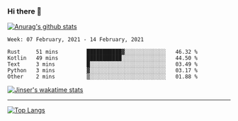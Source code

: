 ### Hi there 👋

[![Anurag's github stats](https://github-readme-stats.vercel.app/api?username=jinserrr&show_icons=true)](https://github.com/anuraghazra/github-readme-stats)


<!--START_SECTION:waka-->
```text
Week: 07 February, 2021 - 14 February, 2021

Rust     51 mins         ███████████▓░░░░░░░░░░░░░   46.32 % 
Kotlin   49 mins         ███████████░░░░░░░░░░░░░░   44.50 % 
Text     3 mins          █░░░░░░░░░░░░░░░░░░░░░░░░   03.49 % 
Python   3 mins          ▓░░░░░░░░░░░░░░░░░░░░░░░░   03.17 % 
Other    2 mins          ▒░░░░░░░░░░░░░░░░░░░░░░░░   01.88 % 
```
<!--END_SECTION:waka-->

[![Jinser's wakatime stats](https://github-readme-stats.vercel.app/api/wakatime?username=jinser)](https://github.com/anuraghazra/github-readme-stats)

***

[![Top Langs](https://github-readme-stats.vercel.app/api/top-langs/?username=jinserrr)](https://github.com/anuraghazra/github-readme-stats)
